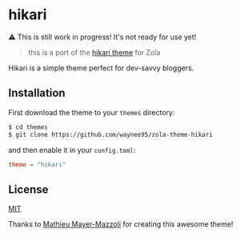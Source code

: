 # hikari

:warning: This is still work in progress! It's not ready for use yet! 

> this is a port of the [hikari theme](https://github.com/mx3m/hikari-for-jekyll) for Zola

Hikari is a simple theme perfect for dev-savvy bloggers.

## Installation

First download the theme to your `themes` directory:

```bash
$ cd themes
$ git clone https://github.com/waynee95/zola-theme-hikari
```
and then enable it in your `config.toml`:

```toml
theme = "hikari"
```

## License

[MIT](LICENSE)

Thanks to [Mathieu Mayer-Mazzoli](//github.com/mx3m) for creating this awesome theme!
